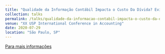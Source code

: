 ```yaml
---
title: "Qualidade da Informação Contábil Impacta o Custo Da Dívida? Evidências de Firmas Não Financeiras da B3"
collection: talks
permalink: /talks/qualidade-da-informacao-contabil-impacta-o-custo-da-divida?-evidencias-de-firmas-nao-financeiras-da-b3
venue: "XX USP International Conference in Accounting"
date: 2020-07-29
location: "São Paulo, SP"
---
```


[Para mais informações](https://congressousp.fipecafi.org/anais/Anais2020/ArtigosDownload/2527.pdf)


